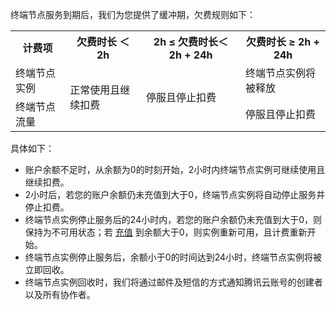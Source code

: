 终端节点服务到期后，我们为您提供了缓冲期，欠费规则如下：
<table>
	<tr><th>计费项</th><th>欠费时长 ＜ 2h</th><th>2h ≤ 欠费时长＜ 2h + 24h</th><th>欠费时长 ≥ 2h + 24h</th></tr>
	<tr><td>终端节点实例</td><td rowspan="3">正常使用且继续扣费</td><td  rowspan="3">停服且停止扣费</td><td>终端节点实例将被释放</td></tr>
	<tr><td>终端节点流量</td><td>停服且停止扣费</td></tr>
</table>

具体如下：

+ 账户余额不足时，从余额为0的时刻开始，2小时内终端节点实例可继续使用且继续扣费。
+ 2小时后，若您的账户余额仍未充值到大于0，终端节点实例将自动停止服务并停止扣费。
+ 终端节点实例停止服务后的24小时内，若您的账户余额仍未充值到大于0，则保持为不可用状态；若 [充值](https://console.cloud.tencent.com/expense/recharge) 到余额大于0，则实例重新可用，且计费重新开始。
+ 终端节点实例停止服务后，余额小于0的时间达到24小时，终端节点实例将被立即回收。
+ 终端节点实例回收时，我们将通过邮件及短信的方式通知腾讯云账号的创建者以及所有协作者。
